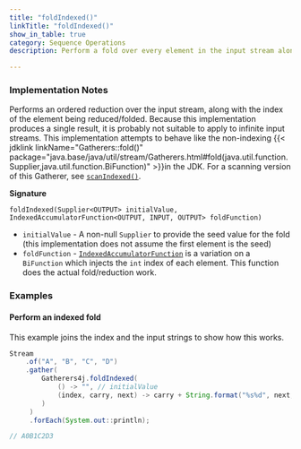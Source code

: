 ```yaml
---
title: "foldIndexed()"
linkTitle: "foldIndexed()"
show_in_table: true
category: Sequence Operations
description: Perform a fold over every element in the input stream along with its index

---
```


### Implementation Notes

Performs an ordered reduction over the input stream, along with the index of the element being reduced/folded. Because
this implementation produces a single result, it is probably not suitable to apply to infinite input streams. This 
implementation attempts to behave like the non-indexing {{< jdklink linkName="Gatherers::fold()" package="java.base/java/util/stream/Gatherers.html#fold(java.util.function.Supplier,java.util.function.BiFunction)" >}}in
the JDK. For a scanning version of this Gatherer, see [`scanIndexed()`](/gatherers4j/gatherers/sequence-operations/scanindexed/).

**Signature**

`foldIndexed(Supplier<OUTPUT> initialValue, IndexedAccumulatorFunction<OUTPUT, INPUT, OUTPUT> foldFunction)`

* `initialValue` - A non-null `Supplier` to provide the seed value for the fold (this implementation does not assume the first element is the seed)
* `foldFunction` - [`IndexedAccumulatorFunction`](https://github.com/tginsberg/gatherers4j/blob/main/src/main/java/com/ginsberg/gatherers4j/IndexedAccumulatorFunction.java) is a variation on a `BiFunction` which injects the `int` index of each element. This function does the actual fold/reduction work.



### Examples

#### Perform an indexed fold

This example joins the index and the input strings to show how this works.

```java
Stream
    .of("A", "B", "C", "D")
    .gather(
        Gatherers4j.foldIndexed(
            () -> "", // initialValue
            (index, carry, next) -> carry + String.format("%s%d", next, index)
        )
     )
     .forEach(System.out::println);

// A0B1C2D3
```

